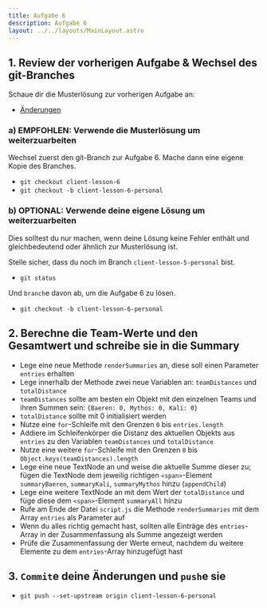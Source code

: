 ```yaml
---
title: Aufgabe 6
description: Aufgabe 6
layout: ../../layouts/MainLayout.astro
---
```


## 1. Review der vorherigen Aufgabe & Wechsel des git-Branches

Schaue dir die Musterlösung zur vorherigen Aufgabe an:

- [Änderungen](https://gitlab.dm-drogeriemarkt.com/bootcamp/ecma/ecma-script/-/compare/client-lesson-5...client-lesson-6)

### a) EMPFOHLEN: Verwende die Musterlösung um weiterzuarbeiten

Wechsel zuerst den git-Branch zur Aufgabe 6.
Mache dann eine eigene Kopie des Branches.

- `git checkout client-lesson-6`
- `git checkout -b client-lesson-6-personal`

### b) OPTIONAL: Verwende deine eigene Lösung um weiterzuarbeiten

Dies solltest du nur machen, wenn deine Lösung keine Fehler enthält und gleichbedeutend oder ähnlich
zur Musterlösung ist.

Stelle sicher, dass du noch im Branch `client-lesson-5-personal` bist.

- `git status`

Und `branch`e davon ab, um die Aufgabe 6 zu lösen.

- `git checkout -b client-lesson-6-personal`

## 2. Berechne die Team-Werte und den Gesamtwert und schreibe sie in die Summary

- Lege eine neue Methode `renderSummaries` an, diese soll einen Parameter `entries` erhalten
- Lege innerhalb der Methode zwei neue Variablen an: `teamDistances` und `totalDistance`
- `teamDistances` sollte am besten ein Objekt mit den einzelnen Teams und ihren Summen sein: `{Baeren: 0, Mythos: 0, Kali: 0}`
- `totalDistance` sollte mit 0 initialisiert werden
- Nutze eine `for`-Schleife mit den Grenzen `0` bis `entries.length`
- Addiere im Schleifenkörper die Distanz des aktuellen Objekts aus `entries` zu den Variablen `teamDistances` und `totalDistance`
- Nutze eine weitere `for`-Schleife mit den Grenzen `0` bis `Object.keys(teamDistances).length`
- Lege eine neue TextNode an und weise die aktuelle Summe dieser zu; fügen die TextNode dem jeweilig richtigen `<span>`-Element `summaryBaeren`, `summaryKali`, `summaryMythos` hinzu (`appendChild`)
- Lege eine weitere TextNode an mit dem Wert der `totalDistance` und füge diese dem `<span>`-Element `summaryAll` hinzu
- Rufe am Ende der Datei `script.js` die Methode `renderSummaries` mit dem Array `entries` als Parameter auf
- Wenn du alles richtig gemacht hast, sollten alle Einträge des `entries`-Array in der Zusammenfassung als Summe angezeigt werden
- Prüfe die Zusammenfassung der Werte erneut, nachdem du weitere Elemente zu dem `entries`-Array hinzugefügt hast

## 3. `Commit`e deine Änderungen und `push`e sie

- `git push --set-upstream origin client-lesson-6-personal`
